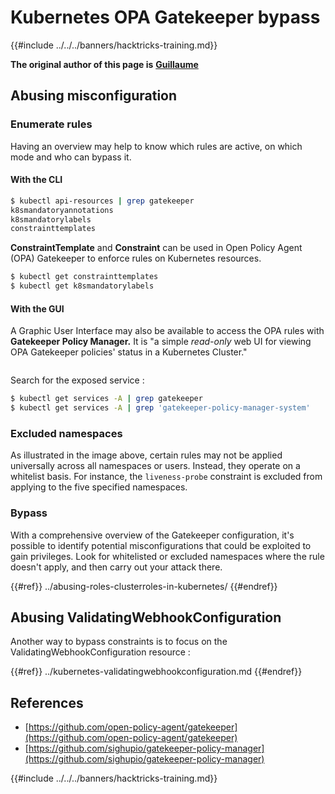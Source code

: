 # Kubernetes OPA Gatekeeper bypass

{{#include ../../../banners/hacktricks-training.md}}

**The original author of this page is** [**Guillaume**](https://www.linkedin.com/in/guillaume-chapela-ab4b9a196)

## Abusing misconfiguration

### Enumerate rules

Having an overview may help to know which rules are active, on which mode and who can bypass it.

#### With the CLI

```bash
$ kubectl api-resources | grep gatekeeper
k8smandatoryannotations                                                             constraints.gatekeeper.sh/v1beta1                  false        K8sMandatoryAnnotations
k8smandatorylabels                                                                  constraints.gatekeeper.sh/v1beta1                  false        K8sMandatoryLabel
constrainttemplates                                                                 templates.gatekeeper.sh/v1                         false        ConstraintTemplate
```

**ConstraintTemplate** and **Constraint** can be used in Open Policy Agent (OPA) Gatekeeper to enforce rules on Kubernetes resources.

```bash
$ kubectl get constrainttemplates
$ kubectl get k8smandatorylabels
```

#### With the GUI

A Graphic User Interface may also be available to access the OPA rules with **Gatekeeper Policy Manager.** It is "a simple _read-only_ web UI for viewing OPA Gatekeeper policies' status in a Kubernetes Cluster."

<figure><img src="../../../images/05-constraints.png" alt=""><figcaption></figcaption></figure>

Search for the exposed service :

```bash
$ kubectl get services -A | grep gatekeeper
$ kubectl get services -A | grep 'gatekeeper-policy-manager-system'
```

### Excluded namespaces

As illustrated in the image above, certain rules may not be applied universally across all namespaces or users. Instead, they operate on a whitelist basis. For instance, the `liveness-probe` constraint is excluded from applying to the five specified namespaces.

### Bypass

With a comprehensive overview of the Gatekeeper configuration, it's possible to identify potential misconfigurations that could be exploited to gain privileges. Look for whitelisted or excluded namespaces where the rule doesn't apply, and then carry out your attack there.

{{#ref}}
../abusing-roles-clusterroles-in-kubernetes/
{{#endref}}

## Abusing ValidatingWebhookConfiguration

Another way to bypass constraints is to focus on the ValidatingWebhookConfiguration resource :

{{#ref}}
../kubernetes-validatingwebhookconfiguration.md
{{#endref}}

## References

- [https://github.com/open-policy-agent/gatekeeper](https://github.com/open-policy-agent/gatekeeper)
- [https://github.com/sighupio/gatekeeper-policy-manager](https://github.com/sighupio/gatekeeper-policy-manager)



{{#include ../../../banners/hacktricks-training.md}}
